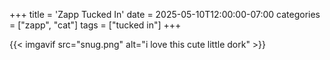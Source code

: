 +++
title = 'Zapp Tucked In'
date = 2025-05-10T12:00:00-07:00
categories = ["zapp", "cat"]
tags = ["tucked in"]
+++

{{< imgavif src="snug.png" alt="i love this cute little dork" >}}
